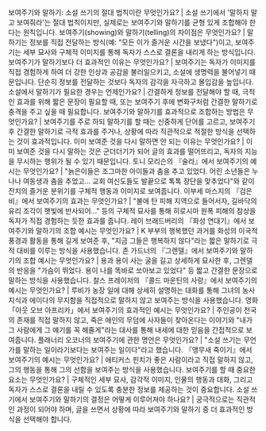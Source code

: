 보여주기와 말하기: 소설 쓰기의 절대 법칙이란 무엇인가요?	| 소설 쓰기에서 '말하지 말고 보여줘라'는 절대 법칙이지만, 실제로는 보여주기와 말하기를 균형 있게 조합해야 한다는 원칙입니다.
보여주기(showing)와 말하기(telling)의 차이점은 무엇인가요?	| 말하기는 정보를 직접 전달하는 방식(예: "모든 이가 즐거운 시간을 보냈다")이고, 보여주기는 세부 묘사와 구체적 이미지를 통해 독자가 스스로 결론을 내리게 하는 방식입니다.
보여주기가 말하기보다 더 효과적인 이유는 무엇인가요?	| 보여주기는 독자가 이미지를 직접 경험하게 하여 더 강한 인상과 공감을 불러일으키고, 소설에 생명력을 불어넣기 때문입니다. 단순히 정보를 전달하는 것보다 독자의 감각을 자극하고 몰입감을 높입니다.
소설에서 말하기가 필요한 경우는 언제인가요?	| 간결하게 정보를 전달해야 할 때, 극적인 효과를 위해 짧은 문장이 필요할 때, 또는 보여주기 후에 변화구처럼 간결한 말하기로 충격을 주고 싶을 때 필요합니다.
보여주기와 말하기를 효과적으로 조합하는 방법은 무엇인가요?	| 보여주기를 주로 하되 말하기를 할 때는 신중하게 단어를 고르고, 보여주기 후 간결한 말하기로 극적 효과를 주거나, 상황에 따라 직관적으로 적절한 방식을 선택하는 것이 효과적입니다.
이미 보여준 것을 다시 말하면 안 되는 이유는 무엇인가요?	| 이미 보여준 것을 다시 말하는 것은 군더더기가 되어 글의 효과를 떨어뜨리고, 독자의 지능을 무시하는 행위가 될 수 있기 때문입니다.
토니 모리슨의 『술라』에서 보여주기의 예시는 무엇인가요?	| "늙은이들은 조그마한 아이들과 춤을 추고 있었다. 어린 소년들은 누나나 여동생과 춤을 추었고... 교회 여신도들도 발끝으로 톡톡 장단을 맞추었다"와 같이 잔치의 즐거운 분위기를 구체적 행동과 이미지로 보여줍니다.
이부세 마스지의 『검은 비』에서 보여주기의 효과는 무엇인가요?	| "불에 탄 피해 지역으로 들어서자, 길바닥의 유리 조각이 햇빛에 반사되어..." 등의 구체적 묘사를 통해 히로시마 원폭 피해의 참상을 독자가 직접 경험하는 듯한 효과를 줍니다.
레이 브래드버리의 『화성 연대기』에서 보여주기와 말하기의 조합 예시는 무엇인가요?	| K 부부의 행복했던 과거를 화성의 이국적 풍경과 활동을 통해 길게 보여준 후, "지금 그들은 행복하지 않다"라는 짧은 말하기로 극적 대비를 이루는 방식을 사용했습니다.
존 가드너의 『그렌델』에서 보여주기와 말하기의 조합 예시는 무엇인가요?	| 용과 용이 사는 굴을 길고 상세하게 묘사한 후, 그렌델의 반응을 "가슴이 뛰었다. 용이 나를 똑바로 쏘아보고 있었다" 등 짧고 간결한 문장으로 말하는 방식을 사용했습니다.
찰스 프레이저의 『콜드 마운틴의 사랑』에서 보여주기의 예시는 무엇인가요?	| 루비가 농장 일에 대해 상세히 설명하는 대화를 통해 그녀의 농사 지식과 에이다의 무지함을 직접적으로 말하지 않고 보여주는 방식을 사용했습니다.
영화 「아웃 오브 아프리카」에서 보여주기의 효과적인 예시는 무엇인가요?	| 주인공이 천국의 존재를 직접 말하지 않고, 죽은 애인의 무덤에 사자들이 찾아온다는 이야기와 "내가 그 사람에게 그 얘기를 꼭 해줄게"라는 대사를 통해 내세에 대한 믿음을 간접적으로 보여줍니다.
플래너리 오코너의 보여주기에 관한 명언은 무엇인가요?	| "소설 쓰기는 무언가를 말하는 일이라기보다는 보여주는 일이다"라고 했습니다.
『앵무새 죽이기』에서 보여주기의 예시는 무엇인가요?	| 애티커스 핀치가 좋은 사람이라고 직접 말하지 않고, 그의 행동을 통해 그의 선함을 보여주는 방식을 사용했습니다.
보여주기를 할 때 중요한 요소는 무엇인가요?	| 구체적인 세부 묘사, 감각적 이미지, 인물의 행동과 대화, 그리고 독자가 스스로 결론을 내릴 수 있도록 충분한 정보를 제공하는 것이 중요합니다.
소설 쓰기에서 보여주기와 말하기의 결정은 어떻게 이루어져야 하나요?	| 궁극적으로는 직관적인 과정이 되어야 하며, 글을 쓰면서 상황에 따라 보여주기와 말하기 중 더 효과적인 방식을 선택해야 합니다.